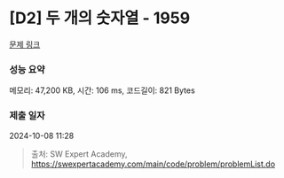 # [D2] 두 개의 숫자열 - 1959 

[문제 링크](https://swexpertacademy.com/main/code/problem/problemDetail.do?contestProbId=AV5PpoFaAS4DFAUq) 

### 성능 요약

메모리: 47,200 KB, 시간: 106 ms, 코드길이: 821 Bytes

### 제출 일자

2024-10-08 11:28



> 출처: SW Expert Academy, https://swexpertacademy.com/main/code/problem/problemList.do